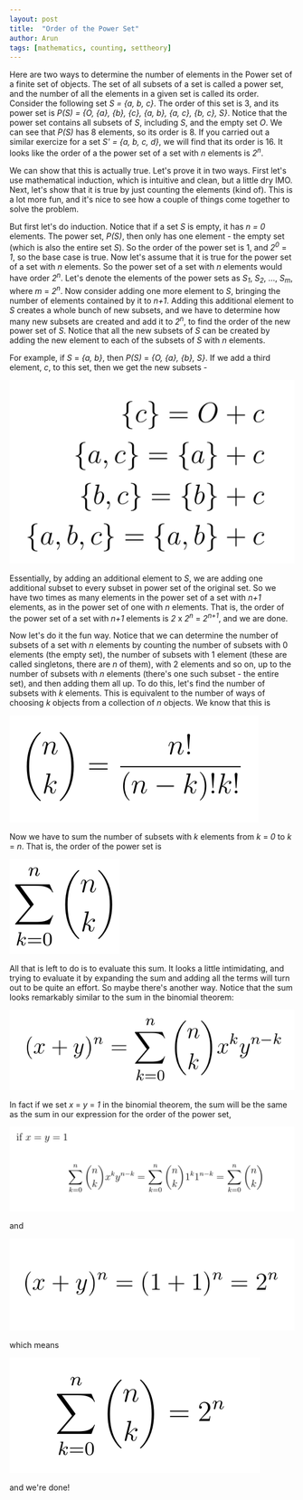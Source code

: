 ```yaml
---
layout: post
title:  "Order of the Power Set"
author: Arun
tags: [mathematics, counting, settheory]
---
```


Here are two ways to determine the number of elements in the Power set of a finite set of objects. The set of all subsets of a set is called a power set, and the number of all the elements in a given set is called its order. Consider the following set *S = {a, b, c}*. The order of this set is 3, and its power set is *P(S) = {O, {a}, {b}, {c}, {a, b}, {a, c}, {b, c}, S}*. Notice that the power set contains all subsets of *S*, including *S*, and the empty set *O*. We can see that *P(S)* has 8 elements, so its order is 8. If you carried out a similar exercize for a set *S' = {a, b, c, d}*, we will find that its order is 16. It looks like the order of a the power set of a set with *n* elements is *2*<sup>*n*</sup>. 

We can show that this is actually true. Let's prove it in two ways. First let's use mathematical induction, which is intuitive and clean, but a little dry IMO. Next, let's show that it is true by just counting the elements (kind of). This is a lot more fun, and it's nice to see how a couple of things come together to solve the problem.

But first let's do induction. Notice that if a set *S* is empty, it has *n = 0* elements. The power set, *P(S)*, then only has one element - the empty set (which is also the entire set *S*). So the order of the power set is 1, and *2*<sup>*0*</sup> = *1*, so the base case is true. Now let's assume that it is true for the power set of a set with *n* elements. So the power set of a set with *n* elements would have order *2*<sup>*n*</sup>. Let's denote the elements of the power sets as *S*<sub>*1*</sub>, *S*<sub>*2*</sub>, ..., *S*<sub>*m*</sub>, where *m* = *2*<sup>*n*</sup>. Now consider adding one more element to *S*, bringing the number of elements contained by it to *n+1*. Adding this additional element to *S* creates a whole bunch of new subsets, and we have to determine how many new subsets are created and add it to *2*<sup>*n*</sup>, to find the order of the new power set of *S*. Notice that all the new subsets of *S* can be created by adding the new element to each of the subsets of *S* with *n* elements. 

For example, if *S* = *{a, b}*, then *P(S)* = *{O, {a}, {b}, S}*. If we add a third element, *c*, to this set, then we get the new subsets - 

![](/assets/images/post14/new_sets.png)   

Essentially, by adding an additional element to *S*, we are adding one additional subset to every subset in power set of the original set. So we have two times as many elements in the power set of a set with *n+1* elements, as in the power set of one with *n* elements. That is, the order of the power set of a set with *n+1* elements is *2* x *2*<sup>*n*</sup> = *2*<sup>*n+1*</sup>, and we are done.

Now let's do it the fun way. Notice that we can determine the number of subsets of a set with *n* elements by counting the number of subsets with 0 elements (the empty set), the number of subsets with 1 element (these are called singletons, there are *n* of them), with 2 elements and so on, up to the number of subsets with *n* elements (there's one such subset - the entire set), and then adding them all up. To do this, let's find the number of subsets with *k* elements. This is equivalent to the number of ways of choosing *k* objects from a collection of *n* objects. We know that this is 

![](/assets/images/post14/nCk_new.png)

Now we have to sum the number of subsets with *k* elements from *k* = *0* to *k* = *n*. That is, the order of the power set is

![](/assets/images/post14/order.png)

All that is left to do is to evaluate this sum. It looks a little intimidating, and trying to evaluate it by expanding the sum and adding all the terms will turn out to be quite an effort. So maybe there's another way. Notice that the sum looks remarkably similar to the sum in the binomial theorem:

![](/assets/images/post14/binom_thm.png) 

In fact if we set *x* = *y* = *1* in the binomial theorem, the sum will be the same as the sum in our expression for the order of the power set, 

![](/assets/images/post14/binom_mod.png) 

and

![](/assets/images/post14/xplusy.png)

which means 

![](/assets/images/post14/final.png)  


and we're done!
